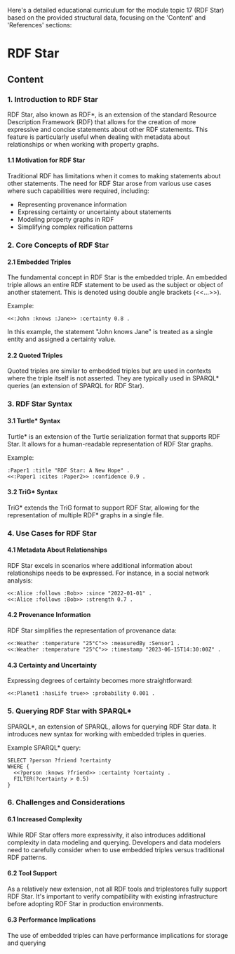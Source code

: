 Here's a detailed educational curriculum for the module topic 17 (RDF Star) based on the provided structural data, focusing on the 'Content' and 'References' sections:

# RDF Star

## Content

### 1. Introduction to RDF Star

RDF Star, also known as RDF*, is an extension of the standard Resource Description Framework (RDF) that allows for the creation of more expressive and concise statements about other RDF statements. This feature is particularly useful when dealing with metadata about relationships or when working with property graphs.

#### 1.1 Motivation for RDF Star

Traditional RDF has limitations when it comes to making statements about other statements. The need for RDF Star arose from various use cases where such capabilities were required, including:

- Representing provenance information
- Expressing certainty or uncertainty about statements
- Modeling property graphs in RDF
- Simplifying complex reification patterns

### 2. Core Concepts of RDF Star

#### 2.1 Embedded Triples

The fundamental concept in RDF Star is the embedded triple. An embedded triple allows an entire RDF statement to be used as the subject or object of another statement. This is denoted using double angle brackets (<<...>>).

Example:
```
<<:John :knows :Jane>> :certainty 0.8 .
```

In this example, the statement "John knows Jane" is treated as a single entity and assigned a certainty value.

#### 2.2 Quoted Triples

Quoted triples are similar to embedded triples but are used in contexts where the triple itself is not asserted. They are typically used in SPARQL* queries (an extension of SPARQL for RDF Star).

### 3. RDF Star Syntax

#### 3.1 Turtle* Syntax

Turtle* is an extension of the Turtle serialization format that supports RDF Star. It allows for a human-readable representation of RDF Star graphs.

Example:
```turtle
:Paper1 :title "RDF Star: A New Hope" .
<<:Paper1 :cites :Paper2>> :confidence 0.9 .
```

#### 3.2 TriG* Syntax

TriG* extends the TriG format to support RDF Star, allowing for the representation of multiple RDF* graphs in a single file.

### 4. Use Cases for RDF Star

#### 4.1 Metadata About Relationships

RDF Star excels in scenarios where additional information about relationships needs to be expressed. For instance, in a social network analysis:

```turtle
<<:Alice :follows :Bob>> :since "2022-01-01" .
<<:Alice :follows :Bob>> :strength 0.7 .
```

#### 4.2 Provenance Information

RDF Star simplifies the representation of provenance data:

```turtle
<<:Weather :temperature "25°C">> :measuredBy :Sensor1 .
<<:Weather :temperature "25°C">> :timestamp "2023-06-15T14:30:00Z" .
```

#### 4.3 Certainty and Uncertainty

Expressing degrees of certainty becomes more straightforward:

```turtle
<<:Planet1 :hasLife true>> :probability 0.001 .
```

### 5. Querying RDF Star with SPARQL*

SPARQL*, an extension of SPARQL, allows for querying RDF Star data. It introduces new syntax for working with embedded triples in queries.

Example SPARQL* query:
```sparql
SELECT ?person ?friend ?certainty
WHERE {
  <<?person :knows ?friend>> :certainty ?certainty .
  FILTER(?certainty > 0.5)
}
```

### 6. Challenges and Considerations

#### 6.1 Increased Complexity

While RDF Star offers more expressivity, it also introduces additional complexity in data modeling and querying. Developers and data modelers need to carefully consider when to use embedded triples versus traditional RDF patterns.

#### 6.2 Tool Support

As a relatively new extension, not all RDF tools and triplestores fully support RDF Star. It's important to verify compatibility with existing infrastructure before adopting RDF Star in production environments.

#### 6.3 Performance Implications

The use of embedded triples can have performance implications for storage and querying